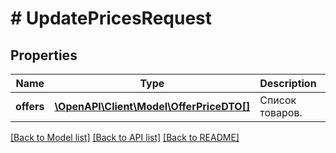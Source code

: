 # # UpdatePricesRequest

## Properties

Name | Type | Description | Notes
------------ | ------------- | ------------- | -------------
**offers** | [**\OpenAPI\Client\Model\OfferPriceDTO[]**](OfferPriceDTO.md) | Список товаров. |

[[Back to Model list]](../../README.md#models) [[Back to API list]](../../README.md#endpoints) [[Back to README]](../../README.md)
